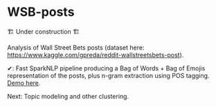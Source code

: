 # WSB-posts

🏗 Under construction 🏗

Analysis of Wall Street Bets posts (dataset here: https://www.kaggle.com/gpreda/reddit-wallstreetsbets-post).


✔: Fast SparkNLP pipeline producing a Bag of Words + Bag of Emojis representation of the posts, plus n-gram extraction using POS tagging. [Demo here](./notebooks/bowbae_pipeline.ipynb).

Next: Topic modeling and other clustering.


